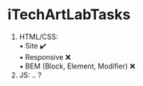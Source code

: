 # iTechArtLabTasks
1. HTML/CSS:</br>
    ▪️ Site ✔️</br>
    ▪️ Responsive ❌</br>
    ▪️ BEM (Block, Element, Modifier) ❌</br>
2. JS: .. ?
